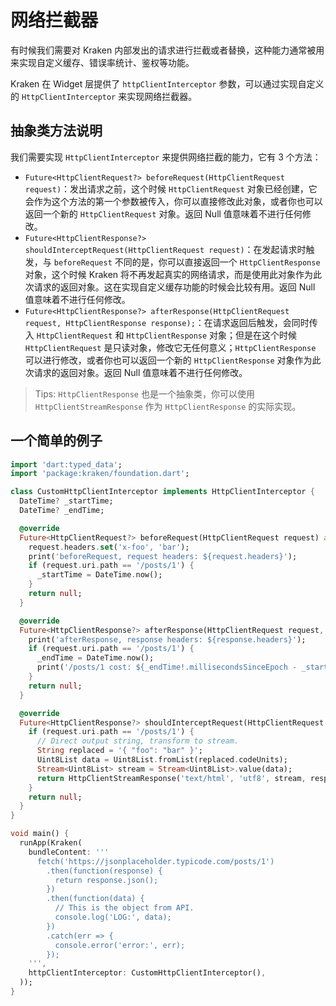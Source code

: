 # 网络拦截器

有时候我们需要对 Kraken 内部发出的请求进行拦截或者替换，这种能力通常被用来实现自定义缓存、错误率统计、鉴权等功能。

Kraken 在 Widget 层提供了 `httpClientInterceptor` 参数，可以通过实现自定义的 `HttpClientInterceptor` 来实现网络拦截器。

## 抽象类方法说明

我们需要实现 `HttpClientInterceptor` 来提供网络拦截的能力，它有 3 个方法：

- `Future<HttpClientRequest?> beforeRequest(HttpClientRequest request)`：发出请求之前，这个时候 `HttpClientRequest` 对象已经创建，它会作为这个方法的第一个参数被传入，你可以直接修改此对象，或者你也可以返回一个新的 `HttpClientRequest` 对象。返回 Null 值意味着不进行任何修改。
- `Future<HttpClientResponse?> shouldInterceptRequest(HttpClientRequest request)`：在发起请求时触发，与 `beforeRequest` 不同的是，你可以直接返回一个 `HttpClientResponse` 对象，这个时候 Kraken 将不再发起真实的网络请求，而是使用此对象作为此次请求的返回对象。这在实现自定义缓存功能的时候会比较有用。返回 Null 值意味着不进行任何修改。
- `Future<HttpClientResponse?> afterResponse(HttpClientRequest request, HttpClientResponse response);`：在请求返回后触发，会同时传入 `HttpClientRequest` 和 `HttpClientResponse` 对象；但是在这个时候 `HttpClientRequest` 是只读对象，修改它无任何意义；`HttpClientResponse` 可以进行修改，或者你也可以返回一个新的 `HttpClientResponse` 对象作为此次请求的返回对象。返回 Null 值意味着不进行任何修改。

> Tips: `HttpClientResponse` 也是一个抽象类，你可以使用 `HttpClientStreamResponse` 作为 `HttpClientResponse` 的实际实现。

## 一个简单的例子

```dart
import 'dart:typed_data';
import 'package:kraken/foundation.dart';

class CustomHttpClientInterceptor implements HttpClientInterceptor {
  DateTime? _startTime;
  DateTime? _endTime;

  @override
  Future<HttpClientRequest?> beforeRequest(HttpClientRequest request) async {
    request.headers.set('x-foo', 'bar');
    print('beforeRequest, request headers: ${request.headers}');
    if (request.uri.path == '/posts/1') {
      _startTime = DateTime.now();
    }
    return null;
  }

  @override
  Future<HttpClientResponse?> afterResponse(HttpClientRequest request, HttpClientResponse response) async {
    print('afterResponse, response headers: ${response.headers}');
    if (request.uri.path == '/posts/1') {
      _endTime = DateTime.now();
      print('/posts/1 cost: ${_endTime!.millisecondsSinceEpoch - _startTime!.millisecondsSinceEpoch}ms');
    }
    return null;
  }

  @override
  Future<HttpClientResponse?> shouldInterceptRequest(HttpClientRequest request) async {
    if (request.uri.path == '/posts/1') {
      // Direct output string, transform to stream.
      String replaced = '{ "foo": "bar" }';
      Uint8List data = Uint8List.fromList(replaced.codeUnits);
      Stream<Uint8List> stream = Stream<Uint8List>.value(data);
      return HttpClientStreamResponse('text/html', 'utf8', stream, responseHeaders: { 'x-kraken': 'hey', 'hello': 'world' });
    }
    return null;
  }
}

void main() {
  runApp(Kraken(
    bundleContent: '''
      fetch('https://jsonplaceholder.typicode.com/posts/1')
        .then(function(response) {
          return response.json();
        })
        .then(function(data) {
          // This is the object from API.
          console.log('LOG:', data);
        })
        .catch(err => {
          console.error('error:', err);
        });
    ''',
    httpClientInterceptor: CustomHttpClientInterceptor(),
  ));
}
```
